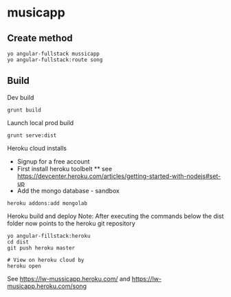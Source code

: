 # musicapp

## Create method
```
yo angular-fullstack mussicapp
yo angular-fullstack:route song
```

## Build

Dev build
```
grunt build
```

Launch local prod build
```
grunt serve:dist
```

Heroku cloud installs
* Signup for a free account
* First install heroku toolbelt
** see https://devcenter.heroku.com/articles/getting-started-with-nodejs#set-up
* Add the mongo database - sandbox

```
heroku addons:add mongolab
```

Heroku build and deploy
Note: After executing the commands below
the dist folder now points to the heroku git repository

```
yo angular-fillstack:heroku
cd dist
git push heroku master

# View on heroku cloud by
heroku open
```
See https://lw-mussicapp.heroku.com/
and https://lw-musicapp.heroku.com/song
